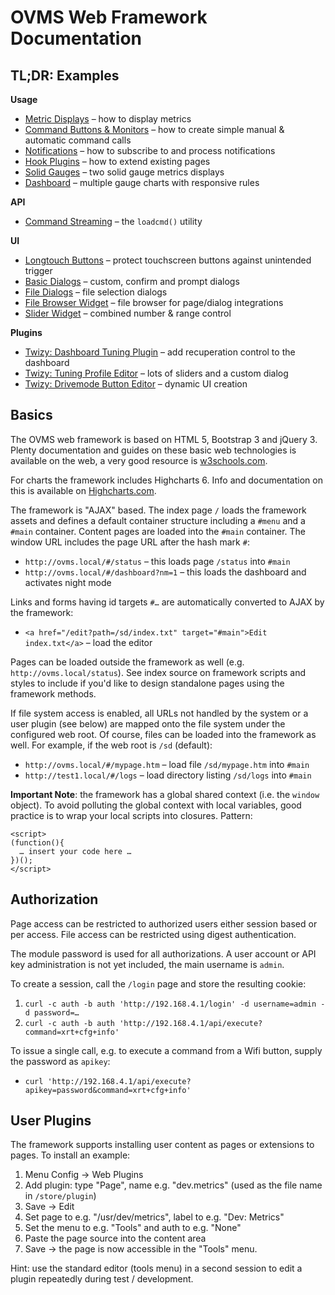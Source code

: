 # OVMS Web Framework Documentation


## TL;DR: Examples

**Usage**
  - [Metric Displays](metrics.htm) – how to display metrics
  - [Command Buttons & Monitors](commands.htm) – how to create simple manual & automatic command calls
  - [Notifications](notifications.htm) – how to subscribe to and process notifications
  - [Hook Plugins](hooks.htm) – how to extend existing pages
  - [Solid Gauges](solidgauge.htm) – two solid gauge metrics displays
  - [Dashboard](dashboard.htm) – multiple gauge charts with responsive rules

**API**
  - [Command Streaming](loadcmd.htm) – the `loadcmd()` utility

**UI**
  - [Longtouch Buttons](btn-longtouch.htm) – protect touchscreen buttons against unintended trigger
  - [Basic Dialogs](dialogtest.htm) – custom, confirm and prompt dialogs
  - [File Dialogs](filedialog.htm) – file selection dialogs
  - [File Browser Widget](filebrowser.htm) – file browser for page/dialog integrations
  - [Slider Widget](input-slider.htm) – combined number & range control

**Plugins**
  - [Twizy: Dashboard Tuning Plugin](plugin-twizy/dashboard-tuneslider.htm) – add recuperation control to the dashboard
  - [Twizy: Tuning Profile Editor](plugin-twizy/profile-editor.htm) – lots of sliders and a custom dialog
  - [Twizy: Drivemode Button Editor](plugin-twizy/drivemode-config.htm) – dynamic UI creation


## Basics

The OVMS web framework is based on HTML 5, Bootstrap 3 and jQuery 3. Plenty documentation and guides on these basic web technologies is available on the web, a very good resource is [w3schools.com](https://www.w3schools.com/).

For charts the framework includes Highcharts 6. Info and documentation on this is available on [Highcharts.com](https://www.highcharts.com/).

The framework is "AJAX" based. The index page `/` loads the framework assets and defines a default container structure including a `#menu` and a `#main` container. Content pages are loaded into the `#main` container. The window URL includes the page URL after the hash mark `#`:

  - `http://ovms.local/#/status` – this loads page `/status` into `#main`
  - `http://ovms.local/#/dashboard?nm=1` – this loads the dashboard and activates night mode

Links and forms having id targets `#…` are automatically converted to AJAX by the framework:

  - `<a href="/edit?path=/sd/index.txt" target="#main">Edit index.txt</a>` – load the editor

Pages can be loaded outside the framework as well (e.g. `http://ovms.local/status`). See index source on framework scripts and styles to include if you'd like to design standalone pages using the framework methods.

If file system access is enabled, all URLs not handled by the system or a user plugin (see below) are mapped onto the file system under the configured web root. Of course, files can be loaded into the framework as well. For example, if the web root is `/sd` (default):

  - `http://ovms.local/#/mypage.htm` – load file `/sd/mypage.htm` into `#main`
  - `http://test1.local/#/logs` – load directory listing `/sd/logs` into `#main`

**Important Note**: the framework has a global shared context (i.e. the `window` object). To avoid polluting the global context with local variables, good practice is to wrap your local scripts into closures. Pattern:

    <script>
    (function(){
      … insert your code here …
    })();
    </script>


## Authorization

Page access can be restricted to authorized users either session based or per access. File access can be restricted using digest authentication.

The module password is used for all authorizations. A user account or API key administration is not yet included, the main username is `admin`.

To create a session, call the `/login` page and store the resulting cookie:

  1. `curl -c auth -b auth 'http://192.168.4.1/login' -d username=admin -d password=…`
  2. `curl -c auth -b auth 'http://192.168.4.1/api/execute?command=xrt+cfg+info'`

To issue a single call, e.g. to execute a command from a Wifi button, supply the password as `apikey`:

  - `curl 'http://192.168.4.1/api/execute?apikey=password&command=xrt+cfg+info'`


## User Plugins

The framework supports installing user content as pages or extensions to pages. To install an example:

  1. Menu Config → Web Plugins
  2. Add plugin: type "Page", name e.g. "dev.metrics" (used as the file name in `/store/plugin`)
  3. Save → Edit
  4. Set page to e.g. "/usr/dev/metrics", label to e.g. "Dev: Metrics"
  5. Set the menu to e.g. "Tools" and auth to e.g. "None"
  6. Paste the page source into the content area
  7. Save → the page is now accessible in the "Tools" menu.

Hint: use the standard editor (tools menu) in a second session to edit a plugin repeatedly during test / development.

